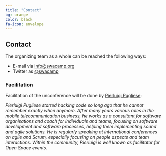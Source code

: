 ```yaml
---
title: "Contact"
bg: orange
color: black
fa-icon: envelope
---
```


## Contact

The organizing team as a whole can be reached the following ways:

* E-mail via <info@swacamp.org>
* Twitter as [@swacamp](https://twitter.com/swacamp)

### Facilitation

Facilitation of the unconference will be done by [Pierluigi Pugliese](http://connexxo.com/ueber-uns/pierluigi-pugliese-geschaeftsfuehrer/):

*Pierluigi Pugliese started hacking code so long ago that he cannot remember exactly when anymore.
After many years various roles in the mobile telecommunication business,
he works as a consultant for software organisations and coach for individuals and teams,
focusing on software development and software processes, helping them implementing sound
and agile solutions. He is regularly speaking at international conferences on agile and Scrum,
especially focusing on people aspects and team interactions. Within the community,
Pierluigi is well known as facilitator for Open Space events.*
